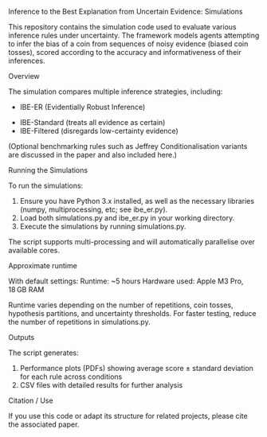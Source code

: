 Inference to the Best Explanation from Uncertain Evidence: Simulations

This repository contains the simulation code used to evaluate various inference rules under uncertainty. The framework models agents attempting to infer the bias of a coin from sequences of noisy evidence (biased coin tosses), scored according to the accuracy and informativeness of their inferences.

Overview

The simulation compares multiple inference strategies, including:

+ IBE-ER (Evidentially Robust Inference)
* IBE-Standard (treats all evidence as certain)
* IBE-Filtered (disregards low-certainty evidence)

(Optional benchmarking rules such as Jeffrey Conditionalisation variants are discussed in the paper and also included here.)

Running the Simulations

To run the simulations:

1. Ensure you have Python 3.x installed, as well as the necessary libraries (numpy, multiprocessing, etc; see ibe_er.py).
2. Load both simulations.py and ibe_er.py in your working directory.
3. Execute the simulations by running simulations.py.

The script supports multi-processing and will automatically parallelise over available cores.

Approximate runtime

With default settings:
Runtime: ~5 hours
Hardware used: Apple M3 Pro, 18 GB RAM

Runtime varies depending on the number of repetitions, coin tosses, hypothesis partitions, and uncertainty thresholds. For faster testing, reduce the number of repetitions in simulations.py.

Outputs

The script generates:

1. Performance plots (PDFs) showing average score ± standard deviation for each rule across conditions
2. CSV files with detailed results for further analysis

Citation / Use

If you use this code or adapt its structure for related projects, please cite the associated paper.
